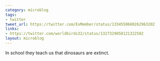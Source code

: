 ```yaml
---
category: microblog
tags:
- twitter
tweet_url: https://twitter.com/ExMember/status/1334550680262963202
links:
- https://twitter.com/worldbirds32/status/1327329858121322502
layout: microblog
---
```

In school they teach us that dinosaurs are extinct.
